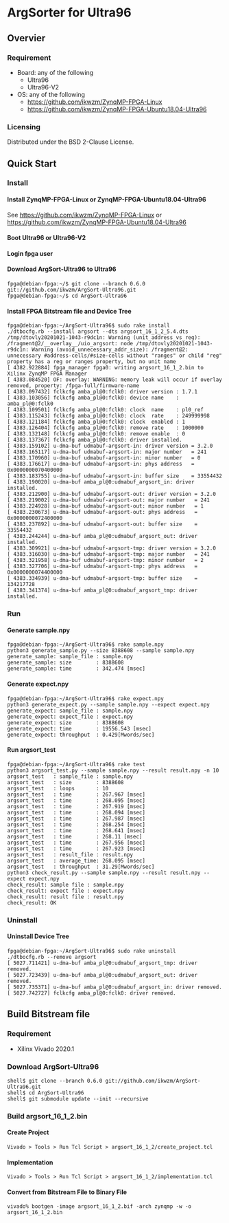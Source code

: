 ArgSorter for Ultra96
====================================================================================

Overvier
------------------------------------------------------------------------------------

### Requirement

* Board: any of the following
  - Ultra96
  - Ultra96-V2
* OS: any of the following
  - https://github.com/ikwzm/ZynqMP-FPGA-Linux
  - https://github.com/ikwzm/ZynqMP-FPGA-Ubuntu18.04-Ultra96

### Licensing

Distributed under the BSD 2-Clause License.

Quick Start
------------------------------------------------------------------------------------

### Install

#### Install ZynqMP-FPGA-Linux or ZynqMP-FPGA-Ubuntu18.04-Ultra96

See https://github.com/ikwzm/ZynqMP-FPGA-Linux or https://github.com/ikwzm/ZynqMP-FPGA-Ubuntu18.04-Ultra96

#### Boot Ultra96 or Ultra96-V2

#### Login fpga user

#### Download ArgSort-Ultra96 to Ultra96

```console
fpga@debian-fpga:~/$ git clone --branch 0.6.0 git://github.com/ikwzm/ArgSort-Ultra96.git
fpga@debian-fpga:~/$ cd ArgSort-Ultra96
```
#### Install FPGA Bitstream file and Device Tree

```console
fpga@debian-fpga:~/ArgSort-Ultra96$ sudo rake install
./dtbocfg.rb --install argsort --dts argsort_16_1_2_5.4.dts
/tmp/dtovly20201021-1043-r9dc1n: Warning (unit_address_vs_reg): /fragment@2/__overlay__/uio_argsort: node /tmp/dtovly20201021-1043-r9dc1n: Warning (avoid_unnecessary_addr_size): /fragment@2: unnecessary #address-cells/#size-cells without "ranges" or child "reg" property has a reg or ranges property, but no unit name
[ 4382.922884] fpga_manager fpga0: writing argsort_16_1_2.bin to Xilinx ZynqMP FPGA Manager
[ 4383.084520] OF: overlay: WARNING: memory leak will occur if overlay removed, property: /fpga-full/firmware-name
[ 4383.097432] fclkcfg amba_pl@0:fclk0: driver version : 1.7.1
[ 4383.103056] fclkcfg amba_pl@0:fclk0: device name    : amba_pl@0:fclk0
[ 4383.109501] fclkcfg amba_pl@0:fclk0: clock  name    : pl0_ref
[ 4383.115243] fclkcfg amba_pl@0:fclk0: clock  rate    : 249999998
[ 4383.121184] fclkcfg amba_pl@0:fclk0: clock  enabled : 1
[ 4383.126404] fclkcfg amba_pl@0:fclk0: remove rate    : 1000000
[ 4383.132148] fclkcfg amba_pl@0:fclk0: remove enable  : 0
[ 4383.137367] fclkcfg amba_pl@0:fclk0: driver installed.
[ 4383.159102] u-dma-buf udmabuf-argsort-in: driver version = 3.2.0
[ 4383.165117] u-dma-buf udmabuf-argsort-in: major number   = 241
[ 4383.170960] u-dma-buf udmabuf-argsort-in: minor number   = 0
[ 4383.176617] u-dma-buf udmabuf-argsort-in: phys address   = 0x0000000070400000
[ 4383.183755] u-dma-buf udmabuf-argsort-in: buffer size    = 33554432
[ 4383.190020] u-dma-buf amba_pl@0:udmabuf_argsort_in: driver installed.
[ 4383.212900] u-dma-buf udmabuf-argsort-out: driver version = 3.2.0
[ 4383.219002] u-dma-buf udmabuf-argsort-out: major number   = 241
[ 4383.224928] u-dma-buf udmabuf-argsort-out: minor number   = 1
[ 4383.230673] u-dma-buf udmabuf-argsort-out: phys address   = 0x0000000072400000
[ 4383.237892] u-dma-buf udmabuf-argsort-out: buffer size    = 33554432
[ 4383.244244] u-dma-buf amba_pl@0:udmabuf_argsort_out: driver installed.
[ 4383.309921] u-dma-buf udmabuf-argsort-tmp: driver version = 3.2.0
[ 4383.316030] u-dma-buf udmabuf-argsort-tmp: major number   = 241
[ 4383.321958] u-dma-buf udmabuf-argsort-tmp: minor number   = 2
[ 4383.327706] u-dma-buf udmabuf-argsort-tmp: phys address   = 0x0000000074400000
[ 4383.334939] u-dma-buf udmabuf-argsort-tmp: buffer size    = 134217728
[ 4383.341374] u-dma-buf amba_pl@0:udmabuf_argsort_tmp: driver installed.
```

### Run 

#### Generate sample.npy

```console
fpga@debian-fpga:~/ArgSort-Ultra96$ rake sample.npy
python3 generate_sample.py --size 8388608 --sample sample.npy
generate_sample: sample_file : sample.npy
generate_sample: size        : 8388608
generate_sample: time        : 342.474 [msec]
```

#### Generate expect.npy

```console
fpga@debian-fpga:~/ArgSort-Ultra96$ rake expect.npy
python3 generate_expect.py --sample sample.npy --expect expect.npy
generate_expect: sample_file : sample.npy
generate_expect: expect_file : expect.npy
generate_expect: size        : 8388608
generate_expect: time        : 19556.543 [msec]
generate_expect: throughput  : 0.429[Mwords/sec]
```

#### Run argsort_test

```console
fpga@debian-fpga:~/ArgSort-Ultra96$ rake test
python3 argsort_test.py --sample sample.npy --result result.npy -n 10
argsort_test   : sample_file : sample.npy
argsort_test   : size        : 8388608
argsort_test   : loops       : 10
argsort_test   : time        : 267.967 [msec]
argsort_test   : time        : 268.095 [msec]
argsort_test   : time        : 267.919 [msec]
argsort_test   : time        : 268.094 [msec]
argsort_test   : time        : 267.987 [msec]
argsort_test   : time        : 268.254 [msec]
argsort_test   : time        : 268.641 [msec]
argsort_test   : time        : 268.11 [msec]
argsort_test   : time        : 267.956 [msec]
argsort_test   : time        : 267.923 [msec]
argsort_test   : result_file : result.npy
argsort_test   : average_time: 268.095 [msec]
argsort_test   : throughput  : 31.29[Mwords/sec]
python3 check_result.py --sample sample.npy --result result.npy --expect expect.npy
check_result: sample file : sample.npy
check_result: expect file : expect.npy
check_result: result file : result.npy
check_result: OK
```

### Uninstall

#### Uninstall Device Tree

```console
fpga@debian-fpga:~/ArgSort-Ultra96$ sudo rake uninstall
./dtbocfg.rb --remove argsort
[ 5027.711421] u-dma-buf amba_pl@0:udmabuf_argsort_tmp: driver removed.
[ 5027.723439] u-dma-buf amba_pl@0:udmabuf_argsort_out: driver removed.
[ 5027.735371] u-dma-buf amba_pl@0:udmabuf_argsort_in: driver removed.
[ 5027.742727] fclkcfg amba_pl@0:fclk0: driver removed.
```

Build Bitstream file
------------------------------------------------------------------------------------

### Requirement

* Xilinx Vivado 2020.1

### Download ArgSort-Ultra96

```console
shell$ git clone --branch 0.6.0 git://github.com/ikwzm/ArgSort-Ultra96.git
shell$ cd ArgSort-Ultra96
shell$ git submodule update --init --recursive
```

### Build argsort_16_1_2.bin

#### Create Project

```
Vivado > Tools > Run Tcl Script > argsort_16_1_2/create_project.tcl
```

#### Implementation

```
Vivado > Tools > Run Tcl Script > argsort_16_1_2/implementation.tcl
```

#### Convert from Bitstream File to Binary File

```console
vivado% bootgen -image argsort_16_1_2.bif -arch zynqmp -w -o argsort_16_1_2.bin
```

